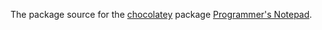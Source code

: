 The package source for the [chocolatey](https://chocolatey.org/) package [Programmer's Notepad](https://chocolatey.org/packages/ProgrammersNotepad/).